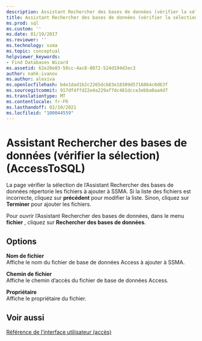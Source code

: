 ```yaml
---
description: Assistant Rechercher des bases de données (vérifier la sélection) (AccessToSQL)
title: Assistant Rechercher des bases de données (vérifier la sélection) (AccessToSQL) | Microsoft Docs
ms.prod: sql
ms.custom: ''
ms.date: 01/19/2017
ms.reviewer: ''
ms.technology: ssma
ms.topic: conceptual
helpviewer_keywords:
- Find Databases Wizard
ms.assetid: 62e20e03-50cc-4ac8-8072-524d194d2ec3
author: nahk-ivanov
ms.author: alexiva
ms.openlocfilehash: b4e1dad1b2c2265dcb83e18309d5716864c0d63f
ms.sourcegitcommit: 917df4ffd22e4a229af7dc481dcce3ebba0aa4d7
ms.translationtype: MT
ms.contentlocale: fr-FR
ms.lasthandoff: 02/10/2021
ms.locfileid: "100044559"
---
```

# <a name="find-databases-wizard-verify-selection-accesstosql"></a>Assistant Rechercher des bases de données (vérifier la sélection) (AccessToSQL)
La page vérifier la sélection de l’Assistant Rechercher des bases de données répertorie les fichiers à ajouter à SSMA. Si la liste des fichiers est incorrecte, cliquez sur **précédent** pour modifier la liste. Sinon, cliquez sur **Terminer** pour ajouter les fichiers.  
  
Pour ouvrir l’Assistant Rechercher des bases de données, dans le menu **fichier** , cliquez sur **Rechercher des bases de données**.  
  
## <a name="options"></a>Options  
**Nom de fichier**  
Affiche le nom du fichier de base de données Access à ajouter à SSMA.  
  
**Chemin de fichier**  
Affiche le chemin d’accès du fichier de base de données Access.  
  
**Propriétaire**  
Affiche le propriétaire du fichier.  
  
## <a name="see-also"></a>Voir aussi  
[Référence de l’interface utilisateur (accès)](./user-interface-reference-accesstosql.md)  
